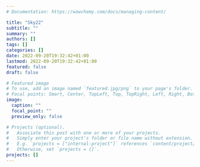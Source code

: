 ```yaml
---
# Documentation: https://wowchemy.com/docs/managing-content/

title: "Sky22"
subtitle: ""
summary: ""
authors: []
tags: []
categories: []
date: 2022-09-20T19:32:42+01:00
lastmod: 2022-09-20T19:32:42+01:00
featured: false
draft: false

# Featured image
# To use, add an image named `featured.jpg/png` to your page's folder.
# Focal points: Smart, Center, TopLeft, Top, TopRight, Left, Right, BottomLeft, Bottom, BottomRight.
image:
  caption: ""
  focal_point: ""
  preview_only: false

# Projects (optional).
#   Associate this post with one or more of your projects.
#   Simply enter your project's folder or file name without extension.
#   E.g. `projects = ["internal-project"]` references `content/project/deep-learning/index.md`.
#   Otherwise, set `projects = []`.
projects: []
---
```

